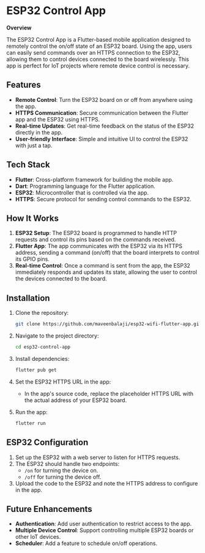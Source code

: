 # ESP32 Control App

**Overview**

The ESP32 Control App is a Flutter-based mobile application designed to remotely control the on/off state of an ESP32 board. Using the app, users can easily send commands over an HTTPS connection to the ESP32, allowing them to control devices connected to the board wirelessly. This app is perfect for IoT projects where remote device control is necessary.

## Features

- **Remote Control**: Turn the ESP32 board on or off from anywhere using the app.
- **HTTPS Communication**: Secure communication between the Flutter app and the ESP32 using HTTPS.
- **Real-time Updates**: Get real-time feedback on the status of the ESP32 directly in the app.
- **User-friendly Interface**: Simple and intuitive UI to control the ESP32 with just a tap.
  
## Tech Stack

- **Flutter**: Cross-platform framework for building the mobile app.
- **Dart**: Programming language for the Flutter application.
- **ESP32**: Microcontroller that is controlled via the app.
- **HTTPS**: Secure protocol for sending control commands to the ESP32.

## How It Works

1. **ESP32 Setup**: The ESP32 board is programmed to handle HTTP requests and control its pins based on the commands received.
2. **Flutter App**: The app communicates with the ESP32 via its HTTPS address, sending a command (on/off) that the board interprets to control its GPIO pins.
3. **Real-time Control**: Once a command is sent from the app, the ESP32 immediately responds and updates its state, allowing the user to control the devices connected to the board.

## Installation

1. Clone the repository:
   ```bash
   git clone https://github.com/maveenbalaji/esp32-wifi-flutter-app.git
   ```

2. Navigate to the project directory:
   ```bash
   cd esp32-control-app
   ```

3. Install dependencies:
   ```bash
   flutter pub get
   ```

4. Set the ESP32 HTTPS URL in the app:
   - In the app's source code, replace the placeholder HTTPS URL with the actual address of your ESP32 board.

5. Run the app:
   ```bash
   flutter run
   ```

## ESP32 Configuration

1. Set up the ESP32 with a web server to listen for HTTPS requests.
2. The ESP32 should handle two endpoints:
   - `/on` for turning the device on.
   - `/off` for turning the device off.
3. Upload the code to the ESP32 and note the HTTPS address to configure in the app.

## Future Enhancements

- **Authentication**: Add user authentication to restrict access to the app.
- **Multiple Device Control**: Support controlling multiple ESP32 boards or other IoT devices.
- **Scheduler**: Add a feature to schedule on/off operations.
